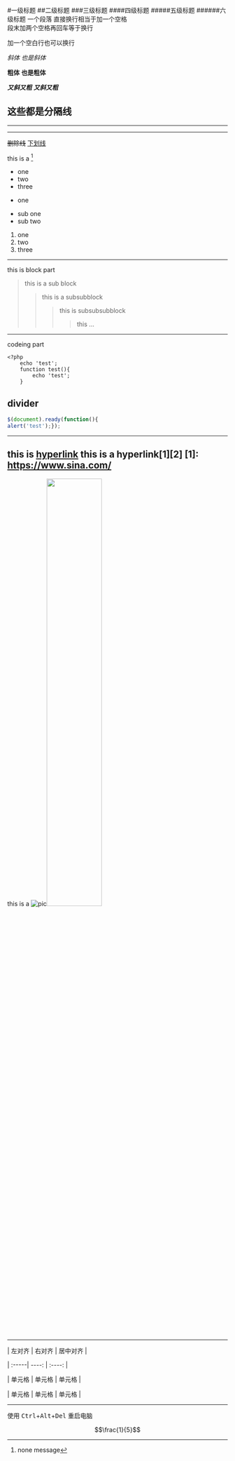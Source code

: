 #一级标题
##二级标题
###三级标题
####四级标题
#####五级标题
######六级标题
一个段落
直接换行相当于加一个空格  
段末加两个空格再回车等于换行

加一个空白行也可以换行

*斜体*
_也是斜体_

**粗体**
__也是粗体__

***又斜又粗***
___又斜又粗___

这些都是分隔线
---
***
* * *
~~删除线~~
<u>下划线</u>

this is a [^footnote]

[^footnote]: none message


* one
* two
* three

+ one
- sub one
- sub two

1. one
2. two
3. three


***

this is block part

>this is a sub block
>>this is a subsubblock
>>>this is subsubsubblock
>>>>this ...

***

codeing part

	<?php
		echo 'test';
		function test(){
			echo 'test';
		}

divider
---

```javascript
$(document).ready(function(){
alert('test');});
```

---

this is [hyperlink](https://www.baidu.com/)
this is a hyperlink[1][2]
[1]: https://www.sina.com/
---

this is a ![pic](D:\markdown_note\test.JPG)<img src="http://static.runoob.com/images/runoob-logo.png" width="50%">

---


| 左对齐 | 右对齐 | 居中对齐 |

| :-----| ----: | :----: |


| 单元格 | 单元格 | 单元格 |

| 单元格 | 单元格 | 单元格 |

---

使用 <kbd>Ctrl</kbd>+<kbd>Alt</kbd>+<kbd>Del</kbd> 重启电脑

$$\frac{1}{5}$$